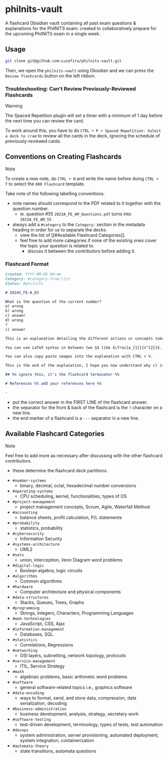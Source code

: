 # philnits-vault

A flashcard Obsidian vault containing all past exam questions & explanations for the PhilNITS exam: created to collaboratively prepare for the upcoming PhilNITS exam in a single week.

## Usage

```bash
git clone git@github.com:Luzefiru/philnits-vault.git
```

Then, we open the `philnits-vault` using Obsidian and we can press the `Review flashcards` button on the left ribbon.

### Troubleshooting: Can't Review Previously-Reviewed Flashcards

> [!WARNING]
> The Spaced Repetition plugin will set a timer with a minimum of 1 day before the next time you can review the card.

To work around this, you have to do `CTRL + P > Spaced Repetition: Select a deck to cram` to review all the cards in the deck, ignoring the schedule of previously-reviewed cards.

## Conventions on Creating Flashcards

> [!NOTE]
> To create a new note, do `CTRL + N` and write the name before doing `CTRL + T` to select the `000 Flashcard` template.

Take note of the following labelling conventions.

- note names should correspond to the PDF related to it together with the question number.
  - ie. question #55 `2023A_FE_AM_Questions.pdf` turns into `2023A_FE_AM_55`
- always add a `#category` to the `Category:` section in the metadata heading in order for us to separate the decks.
  - view the list of [[#Available Flashcard Categories]].
  - feel free to add more categories if none of the existing ones cover the topic your question is related to.
    - discuss it between the contributors before adding it.

### Flashcard Format

```md
Created: YYYY-MM-DD HH:mm
Category: #category-from-list
Status: #philnits

# 2024S_FE-A_83

What is the question of the current number?
a) wrong
b) wrong
c) answer
d) wrong
?
c) answer

This is an explanation detailing the different actions or concepts taken to understanding the answer.

You can use LaTeX syntax in between two $$ like $\frac{a_{1}}{x^{2}}$.

You can also copy paste images into the explanation with CTRL + V.

This is the end of the explanation, I hope you now understand why c) is the answer at the first line of the card's back.

## %% ignore this, it's the flashcard terminator %%

# References %% add your references here %%

-
```

- put the correct answer in the FIRST LINE of the flashcard answer.
- the separator for the front & back of the flashcard is the `?` character on a new line.
- the end marker of a flashcard is a `---` separator in a new line.

## Available Flashcard Categories

> [!NOTE]
> Feel free to add more as necessary after discussing with the other flashcard contributors.
>
> - these determine the flashcard deck partitions.

- `#number-systems`
	- binary, decimal, octal, hexadecimal number conversions
- `#operating-systems`
	- CPU scheduling, kernel, functionalities, types of OS
- `#project-management`
	- project management concepts, Scrum, Agile, Waterfall Method
- `#accounting`
	- balance sheets, profit calculation, P/L statements
- `#probability`
	- statistics, probability
- `#cybersecurity`
	- Information Security
- `#systems-architecture`
	- UML2
- `#sets`
	- union, interception, Venn Diagram word problems
- `#digital-logic`
	- Boolean algebra, logic circuits
- `#algorithms`
	- Common algorithms
- `#hardware`
	- Computer architecture and physical components
- `#data-structures`
	- Stacks, Queues, Trees, Graphs
- `#programming`
	- Strings, Integers, Characters, Programming Languages
- `#web-technologies`
	- JavaScript, CSS, Ajax
- `#information-management`
	- Databases, SQL
- `#statistics`
	- Correlations, Regressions
- `#networking`
	- OSI layers, subnetting, network topology, protocols
- `#service-management`
	- ITIL, Service Strategy
- `#math`
	- algebraic problems, basic arithmetic word problems 
- `#software`
	- general software-related topics i.e., graphics software
- `#data-encoding`
	- ways to format, send, and store data, compression, data serialization, decoding
- `#business-administration`
	- business development, analysis, strategy, secretary work
- `#software-testing`
	- test-driven development, terminology, types of tests, test automation
- `#devops`
	- system administration, server provisioning, automated deployment, system integration, containerization
- `#automata-theory`
	- state transitions, automata questions